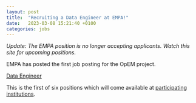 ```yaml
---
layout: post
title:  "Recruiting a Data Engineer at EMPA!"
date:   2023-03-08 15:21:40 +0100
categories: jobs
---
```


*Update: The EMPA position is no longer accepting applicants. Watch this site for upcoming positions.*

EMPA has posted the first job posting for the OpEM project.

[Data Engineer](https://apply.refline.ch/673276/1713/pub/3/index.html)

This is the first of six positions which will come available at
[participating institutions](/members).
